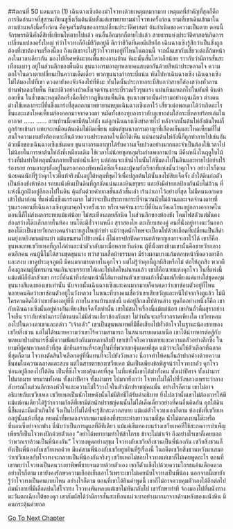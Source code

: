 ##ตอนที่ 50 แดนนรก (1)
เฉินฉางเซิงต้องฆ่าโจวทงด้วยเหตุผลมากมาย เหตุผลที่สำคัญที่สุดก็คือการยึดอำนาจที่สุสานเทียนซูซึ่งเริ่มต้นนับตั้งแต่เขาพยายามฆ่าโจวทงครั้งก่อน
ยามที่เขาเดินเข้ามาในลานบ้านหลังนี้ครั้งก่อน คือจุดเริ่มต้นของการเปลี่ยนประวัติศาสตร์ ต้นกำเนิดของความเป็นตาย ตอนนี้จักรพรรดินีศักดิ์สิทธิ์เทียนไห่ตายไปแล้ว คนอื่นอีกมากก็ตายไปแล้ว สายธารแห่งประวัติศาสตร์เกิดการเปลี่ยนแปลงครั้งใหญ่ ท่ว่าโจวทงก็ยังมีชีวิตอยู่ดี ดีกว่าชีวิตที่เคยมีเสียอีก เฉินฉางเซิงรู้สึกว่าเป็นสิ่งถูกต้องที่เขาต้องจบเรื่องนี้ลง
ถึงแม้เขาจะไม่รู้ว่าโจวทงอยู่ที่ไหนในตอนนี้
จากนั้นเขากับเสี่ยวเต๋อก็ก้มหน้าลงในเวลาเดียวกัน มองไปที่เศษหิมะบนพื้นของลานบ้าน
หิมะนั้นสั่นไหวเล็กน้อย ราวกับว่ามีการสั่นสะเทือนเบาๆ อยู่ในส่วนลึกของพื้นดิน
ขุนนางกรมอาญาหลายคนสบตากันด้วยสีหน้าประหลาดใจ ความตกใจในดวงตาเปลี่ยนเป็นความเด็ดเดี่ยว พวกขุนนางกำกระบี่แน่น หันไปหาเฉินฉางเซิง
เฉินฉางเซิงไม่ได้มองไปที่เขา ดวงตายังคงจับจ้องไปที่หิมะ
ทันใดนั้นประกายกระบี่สิบกว่าสายก็ส่องสว่างทั่วลานบ้านฟาดลงกับพื้น
หิมะปลิวอย่างบ้าคลั่งเจตจำนงกระบี่รวดเร็วรุนแรง แผ่นหินแหลกไปในทันที ดินดำลอยขึ้น ในชั่วขณะหลุมลึกครึ่งฉื่อก็ปรากฏขึ้นบนพื้นดิน
ขุนนางพวกนั้นคำรามอย่างฉุนเฉียว ต่างคนต่างใช้เพลงกระบี่ที่แข็งแกร่งที่สุดออกมาพยายามหยุดเฉินฉางเซิงเอาไว้
เสี่ยวเต๋อพอเดาได้ว่าเกิดอะไรขึ้นและแสงโหดเหี้ยมส่องออกมาจากดวงตา หมัดทั้งสองทุบลงราวกับภูเขาถล่มใส่กระบี่หลายร้อยเล่มในอากาศ
……
……
ลานบ้านนี้เคยมีต้นไห่ถัง แต่ถูกเฉินฉางเซิงทำลายไป หลังจากนั้นต้นไห่ถังต้นใหม่ก็ถูกย้ายเข้ามา แทบจะเหมือนต้นเดิมไม่ผิดเพี้ยน แม้แต่ขุนนางกรมอาญาที่เลือดเย็นและโหดเหี้ยมที่ไม่สนใจความงามยังต้องเดาะลิ้นด้วยความประหลาดใจเมื่อได้เห็น แน่นอนต้นไห่ถังนี้ก็ถูกทำลายไปเช่นกัน ด้วยมือของเฉินฉางเซิงเช่นเคย
ขุนนางกรมอาญาได้รับความเจ็บปวดอย่างมากและจำเป็นต้องใช้เวลาไปไม่น้อยในการหาต้นไห่ถังที่เหมือนเดิม ใช้เวลาไม่น้อยขุดหลุมริมกำแพงลานบ้าน มีคืนหนึ่งในฤดูใบไม้ร่วงที่ฝนทำให้หลุมนั้นกลายเป็นบ่อน้ำเล็กๆ แต่ก่อนจะเช้าน้ำในนั้นได้ซึมลงไปในดินและหายไปอย่างไร้ร่องรอย
กรมอาญาตั้งอยู่ในตรอกกองทัพเหนือซือเจิ้งและผู้คนยังเรียกที่แห่งนั้นว่าคุกโจว อย่างไรก็ตาม น้อยคนนักที่รู้ว่าคุกโจวที่แท้จริงนั้นอยู่ใต้หลุมที่ขุดไว้เพื่อปลูกต้นไม้นั้นลงไปสิบเจ็ดจั้ง ถ้ำใต้ดินก่อตัวเป็นห้องขังห้าห้อง รอบผนังหินเป็นดินที่ถูกอัดแน่นและหินขรุขระ และยังมีค่ายกลป้องกันนับไม่ถ้วน
ที่แห่งนี้ถูกฝังอยู่ลึกลงไปในดิน คุ้มกันด้วยค่ายกลชั้นแล้วชั้นเล่า เร้นงำเอาไว้อย่างที่สุด ไม่มีคนนอกเคยเข้าไปมาก่อน ที่แห่งนี้แข็งแกร่งมาก ไม่ว่าจะเป็นประกายกระบี่จำนวนนับไม่ถ้วนและเจตจำนงดาบที่รุนแรงตอนที่เฉินฉางเซิงบุกมาคุกโจวครั้งแรก หรือเจตจำนงกระบี่ที่บินฉวัดเฉวียนอยู่กลางอากาศในตอนนี้ก็ไม่ส่งผลกระทบแม้แต่น้อย ไม่สะเทือนเลยสักนิด
ในส่วนลึกของห้องขัง โคมไฟสลัวแต่มั่นคง ส่องสว่างโต๊ะเล็กภายในห้อง
บนโต๊ะมีถั่วจานหนึ่ง สุราสองไห ตะเกียบสองคู่
คนที่นั่งอยู่ทางตะวันออกของโต๊ะเป็นชายวัยกลางคนร่างกายสูงใหญ่กำยำ แม้ว่าชุดนักโทษจะเปื้อนไปด้วยเลือดที่เปลี่ยนเป็นสีดำ ผมยุ่งเหยิงพาดผ่านบ่า แม้แขนขาดไปข้างหนึ่ง ก็ไม่อาจปกปิดความกล้าหาญองอาจเอาไว้ได้ เขาก็คือขุนพลเทพเซวียเหอที่ถูกไล่ล่าและนำตัวกลับมาเมื่อหลายวันก่อน ผู้ที่นั่งตรงข้ามเขานั้นคือชายวัยกลางคนอีกคน คนผู้นี้ไม่ได้สวมชุดขุนนาง ทว่าสวมเสื้อผ้าธรรมดา มีร่างผอมบางแก้มตอบหน้าซีดดวงตาลึกและสงบ เขาดูประดุจภูตผี
มีคนมากมายตายในคุกโจว แต่ไม่รู้ว่าคุกนี้ถูกผีสิงหรือไม่ ต่อให้ถูกสิง พวกผีก็คงถูกคนผู้นี้ทรมานจนเกินจะบรรยายได้และไปเกิดใหม่นานแล้ว
เขาก็คือนายแห่งคุกโจว ในที่แห่งนี้แม้แต่ผีก็ยังกลัวเขา
กระบี่อันน่าทึ่งก่อนหน้านี้ได้แทงผ่านตัวเขาบนเก้าอี้นั้นแต่ก็เพียงแค่แทงใส่ชุดคลุมขุนนางสีแดงของเขาเท่านั้น นับจากนั้นเฉินฉางเซิงและคนมากมายก็คาดเดาว่าเขาซ่อนตัวอยู่ที่ไหน หลายคนคิดว่าเขาซ่อนตัวอยู่ในวังหลวง ในขณะที่บางคนเชื่อว่าเขาเสียขวัญและหนีไปจากจิงตูแล้ว
ไม่มีใครคาดคิดได้ว่าเขายังคงอยู่ที่นี่ ภายในลานบ้านแห่งนี้ แค่อยู่ลึกลงไปด้านล่าง
พูดอีกอย่างหนึ่งก็คือ เขากับเฉินฉางเซิงนั้นอยู่ห่างกันเพียงสิบเจ็ดจั้งเท่านั้น
เขาไม่สนใจเรื่องนี้แม้แต่น้อย เขากินถั่วดื่มสุราอย่างใจเย็น ราวกับห่าฝนกระบี่ด้านบนไม่มีส่วนเกี่ยวข้องกับเขา ไม่ว่ามันจะเกรี้ยวกราดเพียงใด
เซวียเหอมองไปในดวงตาเขาและกล่าว “เจ้ากลัว”
เขาเป็นขุนพลเทพที่มีชื่อเสียงไปทั่วต้าโจวในฐานะน้องชายของเซวียสิ่งชวน แต่ไม่ได้หมายความว่าเขาไร้ความสามารถ ในสนามรบแดนเหนือ เขาได้นำทหารต่อสู้กับพลหมาป่าเผ่ามารซึ่งมีความขัดแย้งกันมาหลายสิบปี เขาเข้าใจถึงความตายและความกลัวอย่างลึกซึ้ง
ในยามที่ผู้คนหวาดกลัวที่สุด มักยืนกรานที่จะอยู่ในที่ที่พวกเขาคุ้นเคยที่สุด แม้ว่าจะไม่ใช่ตัวเลือกที่ฉลาดที่สุดก็ตาม โจวทงตัดสินใจเลือกอยู่ที่นี่แทนที่จะไปยังวังหลวง นี่อาจทำให้คนอื่นอ้าปากค้างด้วยความชื่นชมในความฉลาดและสงบ แต่ในสายตาของเซวียเหอ มันเป็นเพียงข้อพิสูจน์ว่าโจวทงกลัว
คุกโจวซ่อนอยู่ลึกลงไปใต้ดิน เป็นที่ซึ่งโจวทงคุ้นเคยที่สุด ในที่แห่งนี้เขาได้ฆ่าทั้งคน ทั้งเผ่าปีศาจ ทั้งเผ่ามาร ไปมากมาย ทรมานทั้งคน ทั้งเผ่าปีศาจ ทั้งเผ่ามาร ไปมากยิ่งกว่า
โจวทงไม่ได้ไปที่วังหลวงเพราะว่าลางสังหรณ์ในส่วนลึกของหัวใจและความไม่ไว้วางใจในตัวนักปราชญ์คนนั้น อย่างไรก็ตาม เขาไม่อาจอธิบายกับเซวียเหอ เซวียเหอเป็นนักโทษดังนั้นไม่มีสิทธิ์ได้รับคำอธิบาย ยิ่งไปกว่านั้นเขาไม่ต้องการให้มีแม้แต่คนเดียวได้รู้ว่าความภักดีที่เขามีต่อนักปราชญ์คนนั้นไม่ได้เด็ดเดี่ยวอย่างที่คนอื่นคิดกัน
คุกใต้ดินนี้ชื้นแฉะมืดมัวเกินไป จึงเป็นไปไม่ได้ที่จะรู้สึกสะดวกสบาย แม้แต่ตัวโจวทงเองก็ตาม ห้องขังที่เซวียเหออยู่นั้นแห้งที่สุด หยดน้ำที่หยดลงจากเพดานห้องทิ้งระยะห่างยาวนานที่สุด น้ำไม่ตกลงบนโต๊ะหรือที่นอนซึ่งทำจากฟาง
นี่นับว่าเป็นการดูแลที่ดีทีเดียว แม้แต่เข็มทองบนร่างเซวียเหอที่ใช้สะกดการบำเพ็ญเพียรก็เป็นโจวทงปักด้วยตัวเอง
“อย่าได้พยายามทำให้ข้าโกรธ ข้าจะไม่ฆ่าเจ้า ถึงอย่างไรเขาก็เคยบอกว่าพวกเราล้วนเป็นพี่น้องกัน” โจวทงพูดอย่างสุขุม
โจวทงกับเซวียสิ่งชวนเป็นพี่น้องกัน เซวียสิ่งชวนก็ยังเป็นพี่น้องกับเซวียเหอด้วย
มีแค่สามพี่น้องกับเซวียฮูหยินที่รู้เรื่องนี้
ในอดีตเซวียสิ่งชวนหวังมาเสมอว่าเซวียเหอกับโจวทงจะกลายเป็นพี่น้องกันจริงๆ
เซวียเหอไม่ชอบโจวทงแต่เขาก็ไม่เคยพูดอะไร
ตอนที่เขาพบว่าโจวทงเป็นคนวางยาพิษพี่ชายจนตายด้วยตัวเอง เขาก็ตัวแข็งไปด้วยความโกรธแค้นเดือดดาล อย่างไรก็ตาม เขายังคงรักษาความเยือกเย็นเอาไว้เพราะเขาไม่เคยนับโจวทงเป็นพี่น้อง นอกจากนี้เขายังรู้ว่าโจวทงเป็นคนแบบไหน อย่างไรก็ตาม ตอนที่เขาได้ยินคำพูดนี้ เขาก็ไม่อาจควบคุมตัวเองได้อีกต่อไป ถ่มน้ำลายที่มีเลือดปนใส่โจวทง
โจวทงหันหลบแต่เขาไม่หันกลับไป
เขารักษาท่าที จ้องมองไปที่ผนังทางตะวันตกเฉียงใต้ของคุก
เขาสัมผัสได้ว่ามีการสั่นสะเทือนแผ่วเบาอย่างมากมาจากด้านหลังของผนังหิน
มีคนกระตุ้นค่ายกล


[Go To Next Chapter]( ./723.md)